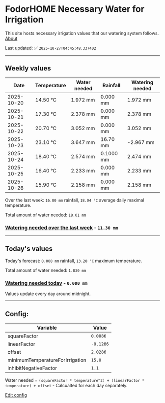 # FodorHOME Necessary Water for Irrigation

This site hosts necessary irrigation values that our watering system follows. [About](https://github.com/redyau/irrigation)

Last updated: ✅ `2025-10-27T04:45:48.337402`

---

## Weekly values

| Date | Temperature | Water needed | Rainfall | Watering needed |
|-----|-----|-----|-----|-----|
| 2025-10-20 | 14.50 °C | 1.972 mm | 0.000 mm | 1.972 mm |
| 2025-10-21 | 17.30 °C | 2.378 mm | 0.000 mm | 2.378 mm |
| 2025-10-22 | 20.70 °C | 3.052 mm | 0.000 mm | 3.052 mm |
| 2025-10-23 | 23.10 °C | 3.647 mm | 16.70 mm | -2.967 mm |
| 2025-10-24 | 18.40 °C | 2.574 mm | 0.1000 mm | 2.474 mm |
| 2025-10-25 | 16.40 °C | 2.233 mm | 0.000 mm | 2.233 mm |
| 2025-10-26 | 15.90 °C | 2.158 mm | 0.000 mm | 2.158 mm |


Over the last week: `16.80 mm` rainfall, `18.04 °C` average daily maximal temperature.

Total amount of water needed: `18.01 mm`

### [Watering needed over the last week](lastweek.txt) - `11.30 mm`

---

## Today's values

Today's forecast: `0.000 mm` rainfall, `13.20 °C` maximum temperature.

Total amount of water needed: `1.830 mm`

### [Watering needed today](today.txt) - `0.000 mm`

Values update every day around midnight.

---

## Config:

| Variable | Value |
|-----|-----|
| squareFactor | `0.0086` |
| linearFactor | `-0.1286` |
| offset | `2.0286` |
| minimumTemperatureForIrrigation | `15.0` |
| inhibitNegativeFactor | `1.1` |

Water needed = `(squareFactor * temperature^2) + (linearFactor * temperature) + offset` - Calcualted for each day separately.

[Edit config](https://github.com/RedyAu/irrigation/edit/main/config.json)
